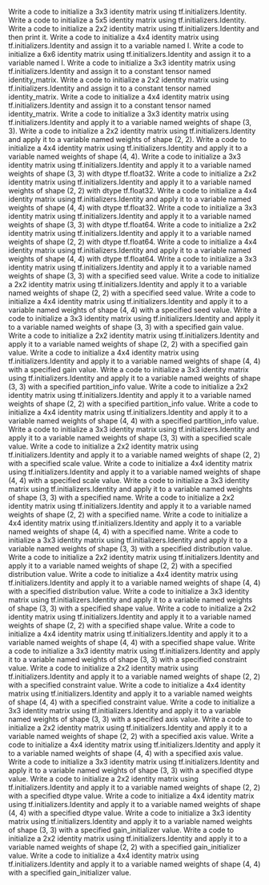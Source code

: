 Write a code to initialize a 3x3 identity matrix using tf.initializers.Identity.
Write a code to initialize a 5x5 identity matrix using tf.initializers.Identity.
Write a code to initialize a 2x2 identity matrix using tf.initializers.Identity and then print it.
Write a code to initialize a 4x4 identity matrix using tf.initializers.Identity and assign it to a variable named I.
Write a code to initialize a 6x6 identity matrix using tf.initializers.Identity and assign it to a variable named I.
Write a code to initialize a 3x3 identity matrix using tf.initializers.Identity and assign it to a constant tensor named identity_matrix.
Write a code to initialize a 2x2 identity matrix using tf.initializers.Identity and assign it to a constant tensor named identity_matrix.
Write a code to initialize a 4x4 identity matrix using tf.initializers.Identity and assign it to a constant tensor named identity_matrix.
Write a code to initialize a 3x3 identity matrix using tf.initializers.Identity and apply it to a variable named weights of shape (3, 3).
Write a code to initialize a 2x2 identity matrix using tf.initializers.Identity and apply it to a variable named weights of shape (2, 2).
Write a code to initialize a 4x4 identity matrix using tf.initializers.Identity and apply it to a variable named weights of shape (4, 4).
Write a code to initialize a 3x3 identity matrix using tf.initializers.Identity and apply it to a variable named weights of shape (3, 3) with dtype tf.float32.
Write a code to initialize a 2x2 identity matrix using tf.initializers.Identity and apply it to a variable named weights of shape (2, 2) with dtype tf.float32.
Write a code to initialize a 4x4 identity matrix using tf.initializers.Identity and apply it to a variable named weights of shape (4, 4) with dtype tf.float32.
Write a code to initialize a 3x3 identity matrix using tf.initializers.Identity and apply it to a variable named weights of shape (3, 3) with dtype tf.float64.
Write a code to initialize a 2x2 identity matrix using tf.initializers.Identity and apply it to a variable named weights of shape (2, 2) with dtype tf.float64.
Write a code to initialize a 4x4 identity matrix using tf.initializers.Identity and apply it to a variable named weights of shape (4, 4) with dtype tf.float64.
Write a code to initialize a 3x3 identity matrix using tf.initializers.Identity and apply it to a variable named weights of shape (3, 3) with a specified seed value.
Write a code to initialize a 2x2 identity matrix using tf.initializers.Identity and apply it to a variable named weights of shape (2, 2) with a specified seed value.
Write a code to initialize a 4x4 identity matrix using tf.initializers.Identity and apply it to a variable named weights of shape (4, 4) with a specified seed value.
Write a code to initialize a 3x3 identity matrix using tf.initializers.Identity and apply it to a variable named weights of shape (3, 3) with a specified gain value.
Write a code to initialize a 2x2 identity matrix using tf.initializers.Identity and apply it to a variable named weights of shape (2, 2) with a specified gain value.
Write a code to initialize a 4x4 identity matrix using tf.initializers.Identity and apply it to a variable named weights of shape (4, 4) with a specified gain value.
Write a code to initialize a 3x3 identity matrix using tf.initializers.Identity and apply it to a variable named weights of shape (3, 3) with a specified partition_info value.
Write a code to initialize a 2x2 identity matrix using tf.initializers.Identity and apply it to a variable named weights of shape (2, 2) with a specified partition_info value.
Write a code to initialize a 4x4 identity matrix using tf.initializers.Identity and apply it to a variable named weights of shape (4, 4) with a specified partition_info value.
Write a code to initialize a 3x3 identity matrix using tf.initializers.Identity and apply it to a variable named weights of shape (3, 3) with a specified scale value.
Write a code to initialize a 2x2 identity matrix using tf.initializers.Identity and apply it to a variable named weights of shape (2, 2) with a specified scale value.
Write a code to initialize a 4x4 identity matrix using tf.initializers.Identity and apply it to a variable named weights of shape (4, 4) with a specified scale value.
Write a code to initialize a 3x3 identity matrix using tf.initializers.Identity and apply it to a variable named weights of shape (3, 3) with a specified name.
Write a code to initialize a 2x2 identity matrix using tf.initializers.Identity and apply it to a variable named weights of shape (2, 2) with a specified name.
Write a code to initialize a 4x4 identity matrix using tf.initializers.Identity and apply it to a variable named weights of shape (4, 4) with a specified name.
Write a code to initialize a 3x3 identity matrix using tf.initializers.Identity and apply it to a variable named weights of shape (3, 3) with a specified distribution value.
Write a code to initialize a 2x2 identity matrix using tf.initializers.Identity and apply it to a variable named weights of shape (2, 2) with a specified distribution value.
Write a code to initialize a 4x4 identity matrix using tf.initializers.Identity and apply it to a variable named weights of shape (4, 4) with a specified distribution value.
Write a code to initialize a 3x3 identity matrix using tf.initializers.Identity and apply it to a variable named weights of shape (3, 3) with a specified shape value.
Write a code to initialize a 2x2 identity matrix using tf.initializers.Identity and apply it to a variable named weights of shape (2, 2) with a specified shape value.
Write a code to initialize a 4x4 identity matrix using tf.initializers.Identity and apply it to a variable named weights of shape (4, 4) with a specified shape value.
Write a code to initialize a 3x3 identity matrix using tf.initializers.Identity and apply it to a variable named weights of shape (3, 3) with a specified constraint value.
Write a code to initialize a 2x2 identity matrix using tf.initializers.Identity and apply it to a variable named weights of shape (2, 2) with a specified constraint value.
Write a code to initialize a 4x4 identity matrix using tf.initializers.Identity and apply it to a variable named weights of shape (4, 4) with a specified constraint value.
Write a code to initialize a 3x3 identity matrix using tf.initializers.Identity and apply it to a variable named weights of shape (3, 3) with a specified axis value.
Write a code to initialize a 2x2 identity matrix using tf.initializers.Identity and apply it to a variable named weights of shape (2, 2) with a specified axis value.
Write a code to initialize a 4x4 identity matrix using tf.initializers.Identity and apply it to a variable named weights of shape (4, 4) with a specified axis value.
Write a code to initialize a 3x3 identity matrix using tf.initializers.Identity and apply it to a variable named weights of shape (3, 3) with a specified dtype value.
Write a code to initialize a 2x2 identity matrix using tf.initializers.Identity and apply it to a variable named weights of shape (2, 2) with a specified dtype value.
Write a code to initialize a 4x4 identity matrix using tf.initializers.Identity and apply it to a variable named weights of shape (4, 4) with a specified dtype value.
Write a code to initialize a 3x3 identity matrix using tf.initializers.Identity and apply it to a variable named weights of shape (3, 3) with a specified gain_initializer value.
Write a code to initialize a 2x2 identity matrix using tf.initializers.Identity and apply it to a variable named weights of shape (2, 2) with a specified gain_initializer value.
Write a code to initialize a 4x4 identity matrix using tf.initializers.Identity and apply it to a variable named weights of shape (4, 4) with a specified gain_initializer value.